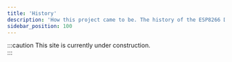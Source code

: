 ```yaml
---
title: 'History'
description: 'How this project came to be. The history of the ESP8266 Deauther.'
sidebar_position: 100
---
```


:::caution
This site is currently under construction.  
:::